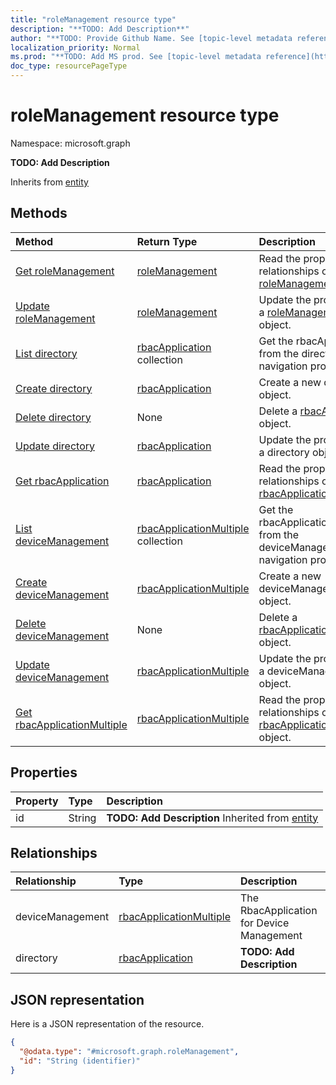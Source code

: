```yaml
---
title: "roleManagement resource type"
description: "**TODO: Add Description**"
author: "**TODO: Provide Github Name. See [topic-level metadata reference](https://msgo.azurewebsites.net/add/document/guidelines/metadata.html#topic-level-metadata)**"
localization_priority: Normal
ms.prod: "**TODO: Add MS prod. See [topic-level metadata reference](https://msgo.azurewebsites.net/add/document/guidelines/metadata.html#topic-level-metadata)**"
doc_type: resourcePageType
---
```


# roleManagement resource type


Namespace: microsoft.graph

**TODO: Add Description**


Inherits from [entity](../resources/entity.md)

## Methods
|Method|Return Type|Description|
|:---|:---|:---|
|[Get roleManagement](../api/rolemanagement-get.md)|[roleManagement](../resources/rolemanagement.md)|Read the properties and relationships of a [roleManagement](../resources/rolemanagement.md) object.|
|[Update roleManagement](../api/rolemanagement-update.md)|[roleManagement](../resources/rolemanagement.md)|Update the properties of a [roleManagement](../resources/rolemanagement.md) object.|
|[List directory](../api/rolemanagement-list-directory.md)|[rbacApplication](../resources/rbacapplication.md) collection|Get the rbacApplications from the directory navigation property.|
|[Create directory](../api/rolemanagement-post-directory.md)|[rbacApplication](../resources/rbacapplication.md)|Create a new directory object.|
|[Delete directory](../api/rolemanagement-delete-directory.md)|None|Delete a [rbacApplication](../resources/rbacapplication.md) object.|
|[Update directory](../api/rolemanagement-update-directory.md)|[rbacApplication](../resources/rbacapplication.md)|Update the properties of a directory object.|
|[Get rbacApplication](../api/rbacapplication-get.md)|[rbacApplication](../resources/rbacapplication.md)|Read the properties and relationships of a [rbacApplication](../resources/rbacapplication.md) object.|
|[List deviceManagement](../api/rolemanagement-list-devicemanagement.md)|[rbacApplicationMultiple](../resources/rbacapplicationmultiple.md) collection|Get the rbacApplicationMultiples from the deviceManagement navigation property.|
|[Create deviceManagement](../api/rolemanagement-post-devicemanagement.md)|[rbacApplicationMultiple](../resources/rbacapplicationmultiple.md)|Create a new deviceManagement object.|
|[Delete deviceManagement](../api/rolemanagement-delete-devicemanagement.md)|None|Delete a [rbacApplicationMultiple](../resources/rbacapplicationmultiple.md) object.|
|[Update deviceManagement](../api/rolemanagement-update-devicemanagement.md)|[rbacApplicationMultiple](../resources/rbacapplicationmultiple.md)|Update the properties of a deviceManagement object.|
|[Get rbacApplicationMultiple](../api/rbacapplicationmultiple-get.md)|[rbacApplicationMultiple](../resources/rbacapplicationmultiple.md)|Read the properties and relationships of a [rbacApplicationMultiple](../resources/rbacapplicationmultiple.md) object.|

## Properties
|Property|Type|Description|
|:---|:---|:---|
|id|String|**TODO: Add Description** Inherited from [entity](../resources/entity.md)|

## Relationships
|Relationship|Type|Description|
|:---|:---|:---|
|deviceManagement|[rbacApplicationMultiple](../resources/rbacapplicationmultiple.md)|The RbacApplication for Device Management|
|directory|[rbacApplication](../resources/rbacapplication.md)|**TODO: Add Description**|

## JSON representation
Here is a JSON representation of the resource.
<!-- {
  "blockType": "resource",
  "keyProperty": "id",
  "@odata.type": "microsoft.graph.roleManagement",
  "baseType": "microsoft.graph.entity",
  "openType": false
}
-->
``` json
{
  "@odata.type": "#microsoft.graph.roleManagement",
  "id": "String (identifier)"
}
```

